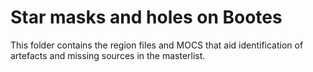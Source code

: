 # Star masks and holes on Bootes

This folder contains the region files and MOCS that aid identification of artefacts and
missing sources in the masterlist.


